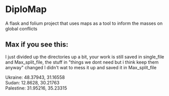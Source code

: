 # DiploMap

A flask and folium project that uses maps as a tool to inform the masses on global conflicts

## Max if you see this:
I just divided up the directories up a bit, your work is still saved in single_file and Max_split_file, the stuff in 
"things we dont need but i think keep them anyway" changed I didn't wat to mess it up and saved it in Max_split_file


Ukraine: 48.37943, 31.16558 <br/>
Sudan: 12.8628, 30.21763 <br/>
Palestine: 31.95216, 35.23315
